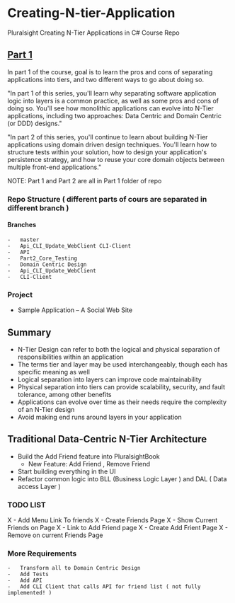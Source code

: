 # Creating-N-tier-Application
Pluralsight Creating N-Tier Applications in C#  Course Repo

## [Part 1](https://github.com/VeselinovStf/Creating-N-tier-Application/tree/master/Part_01 "Part 1") 

In part 1 of the course, goal is to  learn the pros and cons of separating applications into tiers, and two different ways to go about doing so.

"In part 1 of this series, you'll learn why separating software application logic into layers is a common practice, as well as some pros and cons of doing so. You'll see how monolithic applications can evolve into N-Tier applications, including two approaches: Data Centric and Domain Centric (or DDD) designs."

"In part 2 of this series, you'll continue to learn about building N-Tier applications using domain driven design techniques. You'll learn how to structure tests within your solution, how to design your application's persistence strategy, and how to reuse your core domain objects between multiple front-end applications."

NOTE: Part 1 and Part 2 are all in Part 1 folder of repo

### Repo Structure ( different parts of cours are separated in different branch )

#### Branches

	- 	master 
	-	Api_CLI_Update_WebClient CLI-Client
	-	API
	- 	Part2_Core_Testing
	-	Domain Centric Design
	-	Api_CLI_Update_WebClient
	-	CLI-Client
	
### Project

-  Sample Application – A Social Web Site 

## Summary

-  N-Tier Design can refer to both the logical and physical separation of responsibilities within an application  
- The terms tier and layer may be used interchangeably, though each has specific meaning as well  
- Logical separation into layers can improve code maintainability  
- Physical separation into tiers can provide scalability, security, and fault tolerance, among other benefits  
- Applications can evolve over time as their needs require the complexity of an N-Tier design  
- Avoid making end runs around layers in your application 

## Traditional Data-Centric N-Tier Architecture 

-  Build the Add Friend feature into PluralsightBook 
	-  New Feature:   Add Friend , Remove Friend 
-  Start building everything in the UI 
-  Refactor common logic into BLL (Business Logic Layer ) and DAL ( Data access Layer )

### TODO LIST

X - Add Menu Link To friends
X - Create Friends Page
X - Show Current Friends on Page
X - Link to Add Friend page
X - Create Add Frient Page
X - Remove on current Friends Page

### More Requirements

	-	Transform all to Domain Centric Design
	-	Add Tests
	-	Add API
	-	Add CLI Client that calls API for friend list ( not fully implemented! )

